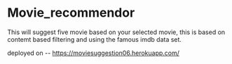 # Movie_recommendor
This will suggest five movie based on your selected movie, this is based on contemt based filtering and using the famous imdb data set.

deployed on -- https://moviesuggestion06.herokuapp.com/
